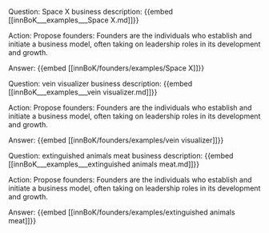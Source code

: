 Question: Space X business description:
{{embed [[innBoK___examples___Space X.md]]}}

Action: Propose founders: Founders are the individuals who establish and initiate a business model, often taking on leadership roles in its development and growth.

Answer:
{{embed [[innBoK/founders/examples/Space X]]}}

Question: vein visualizer business description:
{{embed [[innBoK___examples___vein visualizer.md]]}}

Action: Propose founders: Founders are the individuals who establish and initiate a business model, often taking on leadership roles in its development and growth.

Answer:
{{embed [[innBoK/founders/examples/vein visualizer]]}}

Question: extinguished animals meat business description:
{{embed [[innBoK___examples___extinguished animals meat.md]]}}

Action: Propose founders: Founders are the individuals who establish and initiate a business model, often taking on leadership roles in its development and growth.

Answer:
{{embed [[innBoK/founders/examples/extinguished animals meat]]}}



